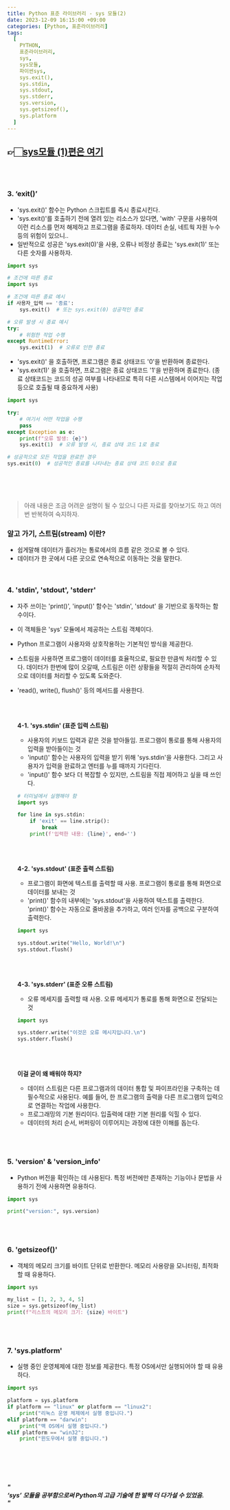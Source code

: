 ```yaml
---
title: Python 표준 라이브러리 - sys 모듈(2)
date: 2023-12-09 16:15:00 +09:00
categories: [Python, 표준라이브러리]
tags:
  [
    PYTHON,
    표준라이브러리,
    sys,
    sys모듈,
    파이썬sys,
    sys.exit(),
    sys.stdin,
    sys.stdout,
    sys.stderr,
    sys.version,
    sys.getsizeof(),
    sys.platform
  ]
---
```


## 👉🏻[sys모듈 (1)편은 여기](https://yuribini.github.io/posts/Python-%ED%91%9C%EC%A4%80-%EB%9D%BC%EC%9D%B4%EB%B8%8C%EB%9F%AC%EB%A6%AC-sys-%EB%AA%A8%EB%93%88%EC%97%90-%EB%8C%80%ED%95%B4(1)/ "Python 표준 라이브러리 - sys 모듈(1)")
<br>
<br>



### **3. ‘exit()’**
- 'sys.exit()' 함수는 Python 스크립트를 즉시 종료시킨다.
- 'sys.exit()'를 호출하기 전에 열려 있는 리소스가 있다면, 'with' 구문을 사용하여 이런 리소스를 먼저 해제하고 프로그램을 종료하자. 데이터 손실, 네트웍 자원 누수 등의 위험이 있으니..
- 일반적으로 성공은 'sys.exit(0)'을 사용, 오류나 비정상 종료는 'sys.exit(1)' 또는 다른 숫자를 사용하자.

```python
import sys

# 조건에 따른 종료
import sys

# 조건에 따른 종료 예시
if 사용자_입력 == '종료':
    sys.exit()  # 또는 sys.exit(0) 성공적인 종료

# 오류 발생 시 종료 예시
try:
    # 위험한 작업 수행
except RuntimeError:
    sys.exit(1)  # 오류로 인한 종료
```
- 'sys.exit()' 을 호출하면, 프로그램은 종료 상태코드 '0'을 반환하며 종료한다.
- 'sys.exit(1)' 을 호출하면, 프로그램은 종료 상태코드 '1'을 반환하며 종료한다. (종료 상태코드는 코드의 성공 여부를 나타내므로 특히 다른 시스템에서 이어지는 작업등으로 호출될 때 중요하게 사용)
  <br>

```python
import sys

try:
    # 여기서 어떤 작업을 수행
    pass
except Exception as e:
    print(f"오류 발생: {e}")
    sys.exit(1)  # 오류 발생 시, 종료 상태 코드 1로 종료

# 성공적으로 모든 작업을 완료한 경우
sys.exit(0)  # 성공적인 종료를 나타내는 종료 상태 코드 0으로 종료
```
<br>
<br>
<br>

>아래 내용은 조금 어려운 설명이 될 수 있으니 다른 자료를 찾아보기도 하고 여러번 반복하여 숙지하자.

### **알고 가기, 스트림(stream) 이란?**
- 쉽게말해 데이터가 흘러가는 통로에서의 흐름 같은 것으로 볼 수 있다.
- 데이터가 한 곳에서 다른 곳으로 연속적으로 이동하는 것을 말한다.

<br>

### **4. 'stdin', 'stdout', 'stderr'**
- 자주 쓰이는 'print()', 'input()' 함수는 'stdin', 'stdout' 을 기반으로 동작하는 함수이다.
- 이 객체들은 'sys' 모듈에서 제공하는 스트림 객체이다.
- Python 프로그램이 사용자와 상호작용하는 기본적인 방식을 제공한다.
- 스트림을 사용하면 프로그램이 데이터를 효율적으로, 필요한 만큼씩 처리할 수 있다. 데이터가 한번에 많이 오갈때, 스트림은 이런 상황들을 적절히 관리하여 순차적으로 데이터를 처리할 수 있도록 도와준다.
- 'read(), write(), flush()' 등의 메서드를 사용한다.


    <br>
    <br>

    **4-1. 'sys.stdin' (표준 입력 스트림)**
    - 사용자의 키보드 입력과 같은 것을 받아들임. 프로그램이 통로를 통해 사용자의 입력을 받아들이는 것
    - 'input()' 함수는 사용자의 입력을 받기 위해 'sys.stdin'을 사용한다. 그리고 사용자가 입력을 완료하고 엔터를 누를 때까지 기다린다.
    - 'input()' 함수 보다 더 복잡할 수 있지만, 스트림을 직접 제어하고 싶을 때 쓰인다.


    ```python
    # 터미널에서 실행해야 함
    import sys

    for line in sys.stdin:
        if 'exit' == line.strip():
            break
        print(f'입력한 내용: {line}', end='')
    ```
    <br>
    <br>

    **4-2. 'sys.stdout' (표준 출력 스트림)**
    - 프로그램이 화면에 텍스트를 출력할 때 사용. 프로그램이 통로를 통해 화면으로 데이터를 보내는 것
    - 'print()' 함수의 내부에는 'sys.stdout'을 사용하여 텍스트를 출력한다. 'print()' 함수는 자동으로 줄바꿈을 추가하고, 여러 인자를 공백으로 구분하여 출력한다.

    ```python
    import sys

    sys.stdout.write("Hello, World!\n")
    sys.stdout.flush()
    ```
    <br>
    <br>

    **4-3. 'sys.stderr' (표준 오류 스트림)**
    - 오류 메세지를 출력할 때 사용. 오류 메세지가 통로를 통해 화면으로 전달되는 것

    ```python
    import sys

    sys.stderr.write("이것은 오류 메시지입니다.\n")
    sys.stderr.flush()
    ```
    <br>
    <br>

    **이걸 굳이 왜 배워야 하지?**
    - 데이터 스트림은 다른 프로그램과의 데이터 통합 및 파이프라인을 구축하는 데 필수적으로 사용된다. 예를 들어, 한 프로그램의 출력을 다른 프로그램의 입력으로 연결하는 작업에 사용한다.
    - 프로그래밍의 기본 원리이다. 입출력에 대한 기본 원리를 익힐 수 있다.
    - 데이터의 처리 순서, 버퍼링이 이루어지는 과정에 대한 이해를 돕는다.
<br>
<br>

### 5. 'version' & 'version_info'
- Python 버전을 확인하는 데 사용된다. 특정 버전에만 존재하는 기능이나 문법을 사용하기 전에 사용하면 유용하다.
  <br>

```python
import sys

print("version:", sys.version)
```
<br>
<br>

### 6. 'getsizeof()'
- 객체의 메모리 크기를 바이트 단위로 반환한다. 메모리 사용량을 모니터링, 최적화할 때 유용하다.


```python
import sys

my_list = [1, 2, 3, 4, 5]
size = sys.getsizeof(my_list)
print(f"리스트의 메모리 크기: {size} 바이트")
```
<br>
<br>

### 7. 'sys.platform'
- 실행 중인 운영체제에 대한 정보를 제공한다. 특정 OS에서만 실행되어야 할 때 유용하다.


```python
import sys

platform = sys.platform
if platform == "linux" or platform == "linux2":
    print("리눅스 운영 체제에서 실행 중입니다.")
elif platform == "darwin":
    print("맥 OS에서 실행 중입니다.")
elif platform == "win32":
    print("윈도우에서 실행 중입니다.")
```

<br>
<br>
<br>
<br>

***"
<br>
‘sys’ 모듈을 공부함으로써 Python의 고급 기술에 한 발짝 더 다가설 수 있었음.
<br>
"***
